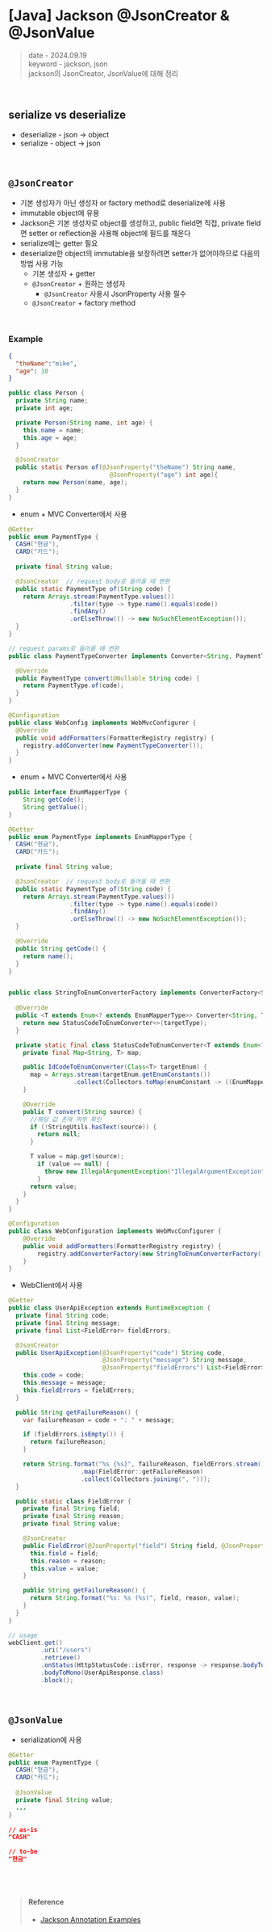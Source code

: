 # [Java] Jackson @JsonCreator & @JsonValue
> date - 2024.09.19  
> keyword - jackson, json  
> jackson의 JsonCreator, JsonValue에 대해 정리  

<br>

## serialize vs deserialize
* deserialize - json -> object
* serialize - object -> json


<br>

## `@JsonCreator`
* 기본 생성자가 아닌 생성자 or factory method로 deserialize에 사용
* immutable object에 유용
* Jackson은 기본 생성자로 object를 생성하고, public field면 직접, private field면 setter or reflection을 사용해 object에 필드를 채운다
* serialize에는 getter 필요
* deserialize한 object의 immutable을 보장하려면 setter가 없어야하므로 다음의 방법 사용 가능
  * 기본 생성자 + getter
  * `@JsonCreator` + 원하는 생성자
    * `@JsonCreator` 사용시 JsonProperty 사용 필수
  * `@JsonCreator` + factory method

<br>

### Example
```json
{
  "theName":"mike",
  "age": 10
}
```
```java
public class Person {
  private String name;
  private int age;

  private Person(String name, int age) {
    this.name = name;
    this.age = age;
  }

  @JsonCreator
  public static Person of(@JsonProperty("theName") String name,
                            @JsonProperty("age") int age){
    return new Person(name, age);
  }
}
```

* enum + MVC Converter에서 사용
```java
@Getter
public enum PaymentType {
  CASH("현금"),
  CARD("카드");
  
  private final String value;

  @JsonCreator  // request body로 들어올 때 변환
  public static PaymentType of(String code) {
    return Arrays.stream(PaymentType.values())
                 .filter(type -> type.name().equals(code))
                 .findAny()
                 .orElseThrow(() -> new NoSuchElementException());
  }
}

// request params로 들어올 때 변환
public class PaymentTypeConverter implements Converter<String, PaymentType> {

  @Override
  public PaymentType convert(@Nullable String code) {
    return PaymentType.of(code);
  }
}

@Configuration
public class WebConfig implements WebMvcConfigurer {
  @Override
  public void addFormatters(FormatterRegistry registry) {
    registry.addConverter(new PaymentTypeConverter());
  }
}
```

* enum + MVC Converter에서 사용
```java
public interface EnumMapperType {
    String getCode();
    String getValue();
}

@Getter
public enum PaymentType implements EnumMapperType {
  CASH("현금"),
  CARD("카드");
  
  private final String value;

  @JsonCreator  // request body로 들어올 때 변환
  public static PaymentType of(String code) {
    return Arrays.stream(PaymentType.values())
                 .filter(type -> type.name().equals(code))
                 .findAny()
                 .orElseThrow(() -> new NoSuchElementException());
  }

  @Override
  public String getCode() {
    return name();
  }
}


public class StringToEnumConverterFactory implements ConverterFactory<String, Enum<? extends EnumMapperType>> {
    
  @Override
  public <T extends Enum<? extends EnumMapperType>> Converter<String, T> getConverter(Class<T> targetType) {
    return new StatusCodeToEnumConverter<>(targetType);
  }

  private static final class StatusCodeToEnumConverter<T extends Enum<? extends EnumMapperType>> implements Converter<String, T> {
    private final Map<String, T> map;

    public IdCodeToEnumConverter(Class<T> targetEnum) {
      map = Arrays.stream(targetEnum.getEnumConstants())
                  .collect(Collectors.toMap(enumConstant -> ((EnumMapperType) enumConstant).getStatus(), Function.identity()));
    }

    @Override
    public T convert(String source) {
      //해당 값 존재 여부 확인
      if (!StringUtils.hasText(source)) {
        return null;
      }

      T value = map.get(source);
        if (value == null) {
          throw new IllegalArgumentException("IllegalArgumentException");
        }
      return value;
    }
  }
}

@Configuration
public class WebConfiguration implements WebMvcConfigurer {
    @Override
    public void addFormatters(FormatterRegistry registry) {
        registry.addConverterFactory(new StringToEnumConverterFactory(););
    }
}
```


* WebClient에서 사용
```java
@Getter
public class UserApiException extends RuntimeException {
  private final String code;
  private final String message;
  private final List<FieldError> fieldErrors;

  @JsonCreator
  public UserApiException(@JsonProperty("code") String code, 
                          @JsonProperty("message") String message, 
                          @JsonProperty("fieldErrors") List<FieldError> fieldErrors) {
    this.code = code;
    this.message = message;
    this.fieldErrors = fieldErrors;
  }

  public String getFailureReason() {
    var failureReason = code + ": " + message;

    if (fieldErrors.isEmpty()) {
      return failureReason;
    }

    return String.format("%s {%s}", failureReason, fieldErrors.stream()
                    .map(FieldError::getFailureReason)
                    .collect(Collectors.joining(", ")));
  }

  public static class FieldError {
    private final String field;
    private final String reason;
    private final String value;

    @JsonCreator
    public FieldError(@JsonProperty("field") String field, @JsonProperty("reason") String reason, @JsonProperty("value") String value) {
      this.field = field;
      this.reason = reason;
      this.value = value;
    }

    public String getFailureReason() {
      return String.format("%s: %s (%s)", field, reason, value);
    }
  }
}

// usage
webClient.get()
         .uri("/users")
         .retrieve()
         .onStatus(HttpStatusCode::isError, response -> response.bodyToMono(UserApiException.class))  // here
         .bodyToMono(UserApiResponse.class)
         .block();
```

<br>

## `@JsonValue`
* serialization에 사용
```java
@Getter
public enum PaymentType {
  CASH("현금"),
  CARD("카드");
  
  @JsonValue
  private final String value;
  ...
}
```
```json
// as-is
"CASH"

// to-be
"현금"
```


<br><br>

> #### Reference
> * [Jackson Annotation Examples](https://www.baeldung.com/jackson-annotations)
